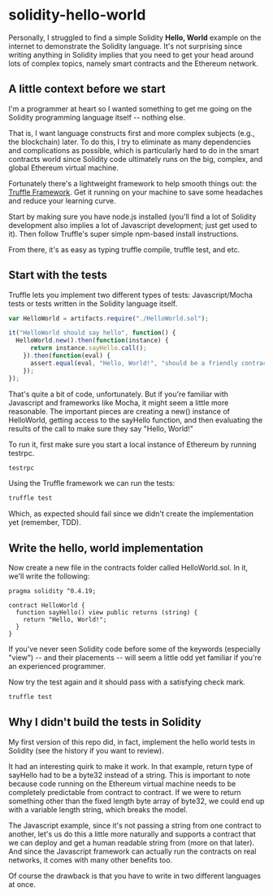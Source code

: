 # solidity-hello-world

Personally, I struggled to find a simple Solidity **Hello, World** example on the internet to demonstrate the Solidity language. It's not surprising since writing anything in Solidity implies that you need to get your head around lots of complex topics, namely smart contracts and the Ethereum network.

## A little context before we start

I'm a programmer at heart so I  wanted something to get me going on the Solidity programming language itself -- nothing else.

That is, I want language constructs first and more complex subjects (e.g., the blockchain) later. To do this, I try to eliminate as many dependencies and complications as possible, which is particularly hard to do in the smart contracts world since Solidity code ultimately runs on the big, complex, and global Ethereum virtual machine.

Fortunately there's a lightweight framework to help smooth things out: the [Truffle Framework](http://truffleframework.com). Get it running on your machine to save some headaches and reduce your learning curve.

Start by making sure you have node.js installed (you'll find a lot of Solidity development also implies a lot of Javascript development; just get used to it). Then follow Truffle's super simple npm-based install instructions.

From there, it's as easy as typing truffle compile, truffle test, and etc.

## Start with the tests

Truffle lets you implement two different types of tests: Javascript/Mocha tests or tests written in the Solidity language itself.

```Javascript
var HelloWorld = artifacts.require("./HelloWorld.sol");

it("HelloWorld should say hello", function() {
  HelloWorld.new().then(function(instance) {
      return instance.sayHello.call();
    }).then(function(eval) {
      assert.equal(eval, "Hello, World!", "should be a friendly contract")
    });
});
```

That's quite a bit of code, unfortunately. But if you're familiar with Javascript and frameworks like Mocha, it might seem a little more reasonable. The important pieces are creating a new() instance of HelloWorld, getting access to the sayHello function, and then evaluating the results of the call to make sure they say "Hello, World!"

To run it, first make sure you start a local instance of Ethereum by running testrpc.

```bash
testrpc
```

Using the Truffle framework we can run the tests:

```bash
truffle test
```

Which, as expected should fail since we didn't create the implementation yet (remember, TDD).

## Write the hello, world implementation

Now create a new file in the contracts folder called HelloWorld.sol. In it, we'll write the following:

```solidity
pragma solidity ^0.4.19;

contract HelloWorld {
  function sayHello() view public returns (string) {
    return "Hello, World!";
  }
}
```

If you've never seen Solidity code before some of the keywords (especially "view") -- and their placements -- will seem a little odd yet familiar if you're an experienced programmer.

Now try the test again and it should pass with a satisfying check mark.

```bash
truffle test
```

## Why I didn't build the tests in Solidity

My first version of this repo did, in fact, implement the hello world tests in Solidity (see the history if you want to review).

It had an interesting quirk to make it work. In that example, return type of sayHello had to be a byte32 instead of a string. This is important to note because code running on the Ethereum virtual machine needs to be completely predictable from contract to contract. If we were to return something other than the fixed length byte array of byte32, we could end up with a variable length string, which breaks the model.

The Javascript example, since it's not passing a string from one contract to another, let's us do this a little more naturally and supports a contract that we can deploy and get a human readable string from (more on that later). And since the Javascript framework can actually run the contracts on real networks, it comes with many other benefits too.

Of course the drawback is that you have to write in two different languages at once.

